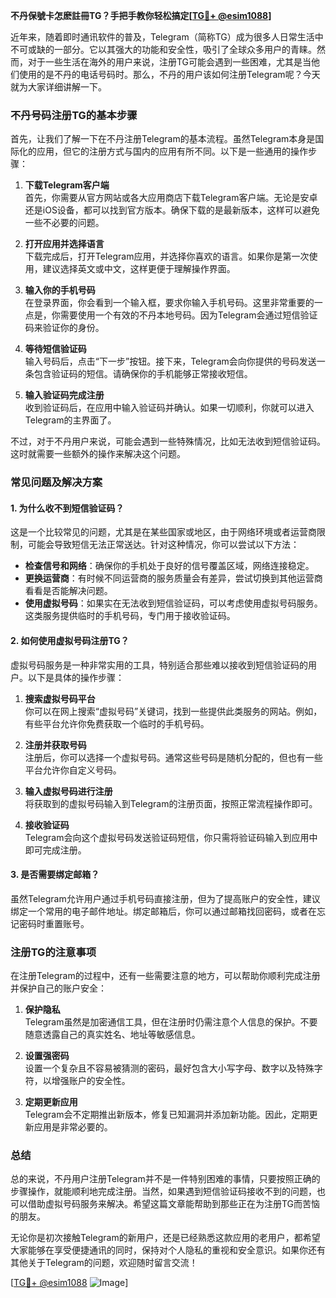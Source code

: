 **不丹保號卡怎麽註冊TG？手把手教你轻松搞定[[TG💪+ @esim1088](https://t.me/s/esim1088)]**

近年来，随着即时通讯软件的普及，Telegram（简称TG）成为很多人日常生活中不可或缺的一部分。它以其强大的功能和安全性，吸引了全球众多用户的青睐。然而，对于一些生活在海外的用户来说，注册TG可能会遇到一些困难，尤其是当他们使用的是不丹的电话号码时。那么，不丹的用户该如何注册Telegram呢？今天就为大家详细讲解一下。

### 不丹号码注册TG的基本步骤

首先，让我们了解一下在不丹注册Telegram的基本流程。虽然Telegram本身是国际化的应用，但它的注册方式与国内的应用有所不同。以下是一些通用的操作步骤：

1. **下载Telegram客户端**  
   首先，你需要从官方网站或各大应用商店下载Telegram客户端。无论是安卓还是iOS设备，都可以找到官方版本。确保下载的是最新版本，这样可以避免一些不必要的问题。

2. **打开应用并选择语言**  
   下载完成后，打开Telegram应用，并选择你喜欢的语言。如果你是第一次使用，建议选择英文或中文，这样更便于理解操作界面。

3. **输入你的手机号码**  
   在登录界面，你会看到一个输入框，要求你输入手机号码。这里非常重要的一点是，你需要使用一个有效的不丹本地号码。因为Telegram会通过短信验证码来验证你的身份。

4. **等待短信验证码**  
   输入号码后，点击“下一步”按钮。接下来，Telegram会向你提供的号码发送一条包含验证码的短信。请确保你的手机能够正常接收短信。

5. **输入验证码完成注册**  
   收到验证码后，在应用中输入验证码并确认。如果一切顺利，你就可以进入Telegram的主界面了。

不过，对于不丹用户来说，可能会遇到一些特殊情况，比如无法收到短信验证码。这时就需要一些额外的操作来解决这个问题。

### 常见问题及解决方案

#### 1. 为什么收不到短信验证码？

这是一个比较常见的问题，尤其是在某些国家或地区，由于网络环境或者运营商限制，可能会导致短信无法正常送达。针对这种情况，你可以尝试以下方法：

- **检查信号和网络**：确保你的手机处于良好的信号覆盖区域，网络连接稳定。
- **更换运营商**：有时候不同运营商的服务质量会有差异，尝试切换到其他运营商看看是否能解决问题。
- **使用虚拟号码**：如果实在无法收到短信验证码，可以考虑使用虚拟号码服务。这类服务提供临时的手机号码，专门用于接收验证码。

#### 2. 如何使用虚拟号码注册TG？

虚拟号码服务是一种非常实用的工具，特别适合那些难以接收到短信验证码的用户。以下是具体的操作步骤：

1. **搜索虚拟号码平台**  
   你可以在网上搜索“虚拟号码”关键词，找到一些提供此类服务的网站。例如，有些平台允许你免费获取一个临时的手机号码。

2. **注册并获取号码**  
   注册后，你可以选择一个虚拟号码。通常这些号码是随机分配的，但也有一些平台允许你自定义号码。

3. **输入虚拟号码进行注册**  
   将获取到的虚拟号码输入到Telegram的注册页面，按照正常流程操作即可。

4. **接收验证码**  
   Telegram会向这个虚拟号码发送验证码短信，你只需将验证码输入到应用中即可完成注册。

#### 3. 是否需要绑定邮箱？

虽然Telegram允许用户通过手机号码直接注册，但为了提高账户的安全性，建议绑定一个常用的电子邮件地址。绑定邮箱后，你可以通过邮箱找回密码，或者在忘记密码时重置账号。

### 注册TG的注意事项

在注册Telegram的过程中，还有一些需要注意的地方，可以帮助你顺利完成注册并保护自己的账户安全：

1. **保护隐私**  
   Telegram虽然是加密通信工具，但在注册时仍需注意个人信息的保护。不要随意透露自己的真实姓名、地址等敏感信息。

2. **设置强密码**  
   设置一个复杂且不容易被猜测的密码，最好包含大小写字母、数字以及特殊字符，以增强账户的安全性。

3. **定期更新应用**  
   Telegram会不定期推出新版本，修复已知漏洞并添加新功能。因此，定期更新应用是非常必要的。

### 总结

总的来说，不丹用户注册Telegram并不是一件特别困难的事情，只要按照正确的步骤操作，就能顺利地完成注册。当然，如果遇到短信验证码接收不到的问题，也可以借助虚拟号码服务来解决。希望这篇文章能帮助到那些正在为注册TG而苦恼的朋友。

无论你是初次接触Telegram的新用户，还是已经熟悉这款应用的老用户，都希望大家能够在享受便捷通讯的同时，保持对个人隐私的重视和安全意识。如果你还有其他关于Telegram的问题，欢迎随时留言交流！

[[TG💪+ @esim1088](https://t.me/s/esim1088) ![Image](https://i.postimg.cc/4NQfJmqS/Snipaste-2025-05-13-00-14-12.png)]